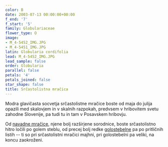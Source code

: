 ```yaml
---
color: B
date: 2003-07-13 00:00:00+00:00
f_end: '7'
f_start: '5'
family: Globulariaceae
flower_type: O
image:
- M_4-5452_IMG.JPG
- M_4-5451_IMG.JPG
latin: Globularia cordifolia
lead: M_4-5452_IMG.JPG
lead_sample: false
order: Globularia
parallel: false
petals: '4'
petals_joined: false
star_shape: false
title: Srčastolistna mračica
---
```

Modra glavičasta socvetja srčastolistne mračice boste od maja do julija opazili med skalovjem in v skalnih razpokah, predvsem v hribovitem svetu zahodne Slovenije, pa tudi tu in tam v Posavskem hribovju.

Od [navadne mračice](../globulariapunctata/), njene bolj razširjene sorodnice, boste srčastolistno hitro ločili po golem steblu, od precej bolj redke [golostebelne](../globularianudicaulis/) pa po pritličnih listih -- ti so pri srčastolistni mračici majhni, pri golostebelni pa veliki, na koncu zaokroženi.

